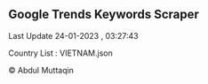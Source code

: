 

## Google Trends Keywords Scraper 
 
Last Update 24-01-2023 , 03:27:43

Country List :
VIETNAM.json



© Abdul Muttaqin 
